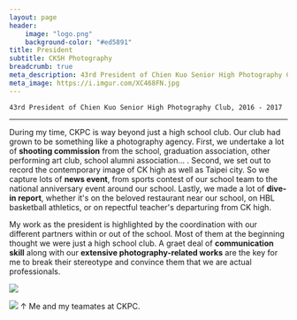 ```yaml
---
layout: page
header:
    image: "logo.png"
    background-color: "#ed5891"
title: President   
subtitle: CKSH Photography
breadcrumb: true
meta_description: 43rd President of Chien Kuo Senior High Photography Club. During my time, CKPC is way beyond just a high school club. Our club had grown to be something like a photography agency.
meta_image: https://i.imgur.com/XC468FN.jpg
---
```


`43rd President of Chien Kuo Senior High Photography Club, 2016 - 2017`

---

During my time, CKPC is way beyond just a high school club. Our club had grown to be something like a photography agency. First, we undertake a lot of **shooting commission** from the school, graduation association, other performing art club, school alumni association... . Second, we set out to record the contemporary image of CK high as well as Taipei city. So we capture lots of **news event**, from sports contest of our school team to the national anniversary event around our school. Lastly, we made a lot of **dive-in report**, whether it's on the beloved restaurant near our school, on HBL basketball athletics, or on repectful teacher's departuring from CK high.

My work as the president is highlighted by the coordination with our different partners within or out of the school. Most of them at the beginning thought we were just a high school club. A graet deal of **communication skill** along with our **extensive photography-related works** are the key for me to break their stereotype and convince them that we are actual professionals. 

![](https://i.imgur.com/2PzIOpx.jpg)

![](https://i.imgur.com/XC468FN.jpg)
&uarr; Me and my teamates at CKPC.